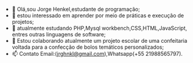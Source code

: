 - 👋 Olá,sou Jorge Henkel,estudante de programação;
- 👀 estou interessado em aprender por meio de práticas e execução de projetos;
- 🌱 atualmente estudando PHP,Mysql workbench,CSS,HTML,JavaScript, entres outras linguagens de software; 
- 💞️ Estou colaborando atualmente um projeto escolar de uma confeitaria voltada para a confecção de bolos temáticos personalizados;
- 📫 Contato Email:(jrghnkl@gmail.com),Whatsapp(+55 21988565797).

<!---
HenkelJorge/HenkelJorge is a ✨ special ✨ repository because its `README.md` (this file) appears on your GitHub profile.
You can click the Preview link to take a look at your changes.
--->
